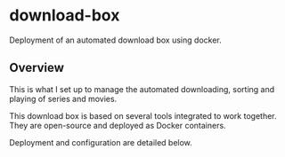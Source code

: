 # download-box

Deployment of an automated download box using docker.

## Overview

This is what I set up to manage the automated downloading, sorting and playing of series and movies.

This download box is based on several tools integrated to work together. They are open-source and deployed as Docker containers.

Deployment and configuration are detailed below.


